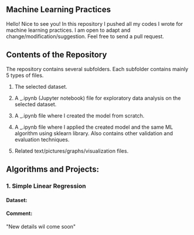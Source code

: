 <h2 align="left"> Machine Learning Practices </h2>

Hello! Nice to see you!
In this repository I pushed all my codes I wrote for machine learning practices. I am open to adapt and change/modification/suggestion. Feel free to send a pull request.



<h2 align="left">Contents of the Repository </h2>
The repository contains several subfolders. Each subfolder contains mainly 5 types of files.

1. The selected dataset.

2. A _.ipynb (Jupyter notebook) file for exploratory data analysis on the selected dataset.

3. A _.ipynb file where I created the model from scratch.

4. A _.ipynb file where I applied the created model and the same ML algorithm using sklearn library. Also  contains other validation and evaluation techniques.

5. Related text/pictures/graphs/visualization files.



<h2 align="left"> Algorithms and Projects: </h2>

<h3 align="left"> 1. Simple Linear Regression </h3>

<h4 align="left">Dataset:  </h4>

<h4 align="left"> Comment:  </h4>


"New details wil come soon"


